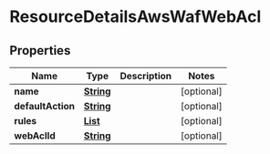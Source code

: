 

# ResourceDetailsAwsWafWebAcl


## Properties

| Name | Type | Description | Notes |
|------------ | ------------- | ------------- | -------------|
|**name** | [**String**](String.md) |  |  [optional] |
|**defaultAction** | [**String**](String.md) |  |  [optional] |
|**rules** | [**List**](List.md) |  |  [optional] |
|**webAclId** | [**String**](String.md) |  |  [optional] |



